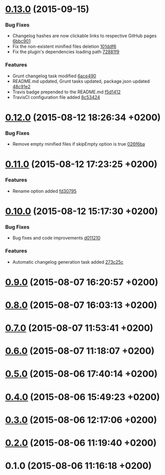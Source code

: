 <a name="0.13.0"></a>
# [0.13.0](//compare/0.12.0...v0.13.0) (2015-09-15)


### Bug Fixes

* Changelog hashes are now clickable links to respective GitHub pages [6bbc901](https://github.com/the-software-factory/grunt-components-concat/commit/6bbc9015d77b527af5b35e45c4fcb7438feb138b) 
* Fix the non-existent minified files deletion [101ddf6](https://github.com/the-software-factory/grunt-components-concat/commit/101ddf61869d8e4281fee21e2f87e553c537a630) 
* Fix the plugin's dependencies loading path [72881f9](https://github.com/the-software-factory/grunt-components-concat/commit/72881f937763a9af6d114cc15523ee7b16840c92) 

### Features

* Grunt changelog task modified [6ace490](https://github.com/the-software-factory/grunt-components-concat/commit/6ace490f3960b9be62618e8335aa9740a7aec925) 
* README.md updated, Grunt tasks updated, package.json updated [48c91e2](https://github.com/the-software-factory/grunt-components-concat/commit/48c91e2be75159941776ab9fbd443fc06910b97a) 
* Travis badge prepended to the README.md [f5d1412](https://github.com/the-software-factory/grunt-components-concat/commit/f5d14122a84e1cb447caf8fc851937e4cabd8322) 
* TravisCI configuration file added [8c53424](https://github.com/the-software-factory/grunt-components-concat/commit/8c53424b8a4abd71523a30287b00c885ae13121d) 



<a name="0.12.0"></a>
# [0.12.0](//compare/0.11.0...0.12.0) (2015-08-12 18:26:34 +0200)


### Bug Fixes

* Remove empty minified files if skipEmpty option is true [026f6ba](https://github.com/the-software-factory/grunt-components-concat/commit/026f6badc998bde914e651406a375a5753d7f50a) 



<a name="0.11.0"></a>
# [0.11.0](//compare/0.10.0...0.11.0) (2015-08-12 17:23:25 +0200)


### Features

* Rename option added [fd30795](https://github.com/the-software-factory/grunt-components-concat/commit/fd30795514c6e748711bd248176b45a14d0d17c7) 



<a name="0.10.0"></a>
# [0.10.0](//compare/0.9.0...0.10.0) (2015-08-12 15:17:30 +0200)


### Bug Fixes

* Bug fixes and code improvements [d011210](https://github.com/the-software-factory/grunt-components-concat/commit/d011210b99925eb475def8139c2167b9a5dea1c6) 

### Features

* Automatic changelog generation task added [273c25c](https://github.com/the-software-factory/grunt-components-concat/commit/273c25c4d3b19b4702a1535ff87ba12b5141f4b7) 



<a name="0.9.0"></a>
# [0.9.0](//compare/0.8.0...0.9.0) (2015-08-07 16:20:57 +0200)




<a name="0.8.0"></a>
# [0.8.0](//compare/0.7.0...0.8.0) (2015-08-07 16:03:13 +0200)




<a name="0.7.0"></a>
# [0.7.0](//compare/0.6.0...0.7.0) (2015-08-07 11:53:41 +0200)




<a name="0.6.0"></a>
# [0.6.0](//compare/0.5.0...0.6.0) (2015-08-07 11:18:07 +0200)




<a name="0.5.0"></a>
# [0.5.0](//compare/0.4.0...0.5.0) (2015-08-06 17:40:14 +0200)




<a name="0.4.0"></a>
# [0.4.0](//compare/0.3.0...0.4.0) (2015-08-06 15:49:23 +0200)




<a name="0.3.0"></a>
# [0.3.0](//compare/0.2.0...0.3.0) (2015-08-06 12:17:06 +0200)




<a name="0.2.0"></a>
# [0.2.0](//compare/0.1.0...0.2.0) (2015-08-06 11:19:40 +0200)




<a name="0.1.0"></a>
# 0.1.0 (2015-08-06 11:16:18 +0200)




